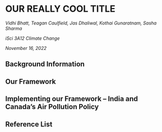 # OUR REALLY COOL TITLE 
*Vidhi Bhatt, Teagan Caulfield, Jas Dhaliwal, Kothai Gunaratnam, Sasha Sharma*

*iSci 3A12 Climate Change*

*November 16, 2022*

## Background Information 

## Our Framework 

## Implementing our Framework – India and Canada’s Air Pollution Policy 

## Reference List
